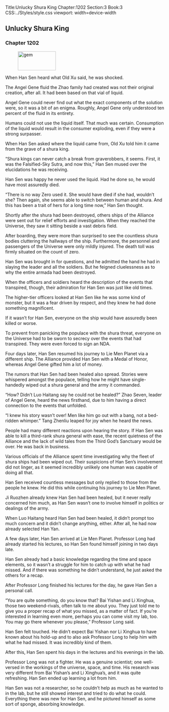 Title:Unlucky Shura King 
Chapter:1202 
Section:3 
Book:3 
CSS:../Styles/style.css 
viewport: width=device-width
  
## Unlucky Shura King
### Chapter 1202
  
<figure>
	<img src="../Images/gem.gif" alt="gem" id="gem" width="120" height="60" />
</figure>
  

  
When Han Sen heard what Old Xu said, he was shocked.

The Angel Gene fluid the Zhao family had created was not their original creation, after all. It had been based on that vial of liquid.

Angel Gene could never find out what the exact components of the solution were, so it was a bit of an enigma. Roughly, Angel Gene only understood ten percent of the fluid in its entirety.

Humans could not use the liquid itself. That much was certain. Consumption of the liquid would result in the consumer exploding, even if they were a strong surpasser.

When Han Sen asked where the liquid came from, Old Xu told him it came from the grave of a shura king.

“Shura kings can never catch a break from graverobbers, it seems. First, it was the Falsified-Sky Sutra, and now this,” Han Sen mused over the elucidations he was receiving.

Han Sen was happy he never used the liquid. Had he done so, he would have most assuredly died.

“There is no way Zero used it. She would have died if she had, wouldn’t she? Then again, she seems able to switch between human and shura. And this has been a trait of hers for a long time now,” Han Sen thought.

Shortly after the shura had been destroyed, others ships of the Alliance were sent out for relief efforts and investigation. When they reached the Universe, they saw it sitting beside a vast debris field.

After boarding, they were more than surprised to see the countless shura bodies cluttering the hallways of the ship. Furthermore, the personnel and passengers of the Universe were only mildly injured. The death toll was firmly situated on the count of zero.

Han Sen was brought in for questions, and he admitted the hand he had in slaying the leader and all the soldiers. But he feigned cluelessness as to why the entire armada had been destroyed.

When the officers and soldiers heard the description of the events that transpired, though, their admiration for Han Sen was just like old times.

The higher-tier officers looked at Han Sen like he was some kind of monster, but it was a fear driven by respect, and they knew he had done something magnificent.

If it wasn’t for Han Sen, everyone on the ship would have assuredly been killed or worse.

To prevent from panicking the populace with the shura threat, everyone on the Universe had to be sworn to secrecy over the events that had transpired. They were even forced to sign an NDA.

Four days later, Han Sen resumed his journey to Lie Men Planet via a different ship. The Alliance provided Han Sen with a Medal of Honor, whereas Angel Gene gifted him a lot of money.

The rumors that Han Sen had been healed also spread. Stories were whispered amongst the populace, telling how he might have single-handedly wiped out a shura general and the army it commanded.

“How? Didn’t Luo Haitang say he could not be healed?” Zhao Seven, leader of Angel Gene, heard the news firsthand, due to him having a direct connection to the events that unfolded.

“I knew his story wasn’t over! Men like him go out with a bang, not a bed-ridden whimper.” Tang Zhenliu leaped for joy when he heard the news.

People had many different reactions upon hearing the story. If Han Sen was able to kill a third-rank shura general with ease, the recent quietness of the Alliance and the lack of wild tales from the Third God’s Sanctuary would be over. He was back in business.

Various officials of the Alliance spent time investigating why the fleet of shura ships had been wiped out. Their suspicions of Han Sen’s involvement did not linger, as it seemed incredibly unlikely one human was capable of doing all that.

Han Sen received countless messages but only replied to those from the people he knew. He did this while continuing his journey to Lie Men Planet.

Ji Ruozhen already knew Han Sen had been healed, but it never really concerned him much, as Han Sen wasn’t one to involve himself in politics or dealings of the army.

When Luo Haitang heard Han Sen had been healed, it didn’t prompt too much concern and it didn’t change anything, either. After all, he had now already selected Han Yan.

A few days later, Han Sen arrived at Lie Men Planet. Professor Long had already started his lectures, so Han Sen found himself joining in two days late.

Han Sen already had a basic knowledge regarding the time and space elements, so it wasn’t a struggle for him to catch up with what he had missed. And if there was something he didn’t understand, he just asked the others for a recap.

After Professor Long finished his lectures for the day, he gave Han Sen a personal call.

“You are quite something, do you know that? Bai Yishan and Li Xinghua, those two weekend-rivals, often talk to me about you. They just told me to give you a proper recap of what you missed, as a matter of fact. If you’re interested in learning even more, perhaps you can come visit my lab, too. You may go there whenever you please,” Professor Long said.

Han Sen felt touched. He didn’t expect Bai Yishan nor Li Xinghua to have known about his hold-up and to also ask Professor Long to help him with what he had missed. It was incredibly kind of them.

After this, Han Sen spent his days in the lectures and his evenings in the lab.

Professor Long was not a fighter. He was a genuine scientist; one well-versed in the workings of the universe, space, and time. His research was very different from Bai Yishan’s and Li Xinghua’s, and it was quite refreshing. Han Sen ended up learning a lot from him.

Han Sen was not a researcher, so he couldn’t help as much as he wanted to in the lab, but he still showed interest and tried to do what he could. Everything there was new for Han Sen, and he pictured himself as some sort of sponge, absorbing knowledge.